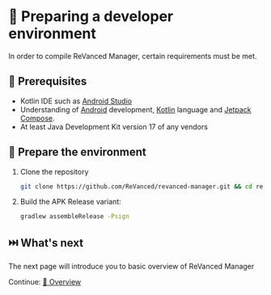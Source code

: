 # 💼 Preparing a developer environment
In order to compile ReVanced Manager, certain requirements must be met.

## 📝 Prerequisites
* Kotlin IDE such as [Android Studio](https://developer.android.com/studio)
* Understanding of [Android](https://android.com) development, [Kotlin](https://kotlinlang.org/) language and [Jetpack Compose](https://developer.android.com/jetpack/compose).
* At least Java Development Kit version 17 of any vendors

## 🏃 Prepare the environment
1. Clone the repository
   ```sh
   git clone https://github.com/ReVanced/revanced-manager.git && cd revanced-manager
   ```
<!-- This assume that you can use Maven repository -->
2. Build the APK
   Release variant:
   ```sh
   gradlew assembleRelease -Psign
   ```

## ⏭️ What's next
The next page will introduce you to basic overview of ReVanced Manager

Continue: [💁 Overview](1_overview.md)
